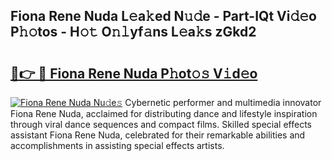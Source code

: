 ## Fiona Rene Nuda L𝚎a𝚔ed N𝚞𝚍e - Part-IQt Vi𝚍𝚎o P𝚑𝚘tos - H𝚘𝚝 O𝚗𝚕yf𝚊ns L𝚎a𝚔s zGkd2

# <h2><a href="http://kf9elr.oniu.top/?m=Fiona+Rene+Nuda">🔗👉 🔴 Fiona Rene Nuda P𝚑ot𝚘𝚜 V𝚒d𝚎o</a></h2>

[![Fiona Rene Nuda Nu𝚍e𝚜](https://i.imgur.com/0qMVB7G.gif)](http://kf9elr.oniu.top/?m=Fiona+Rene+Nuda)
Cybernetic performer and multimedia innovator Fiona Rene Nuda, acclaimed for distributing dance and lifestyle inspiration through viral dance sequences and compact films. Skilled special effects assistant Fiona Rene Nuda, celebrated for their remarkable abilities and accomplishments in assisting special effects artists.  
